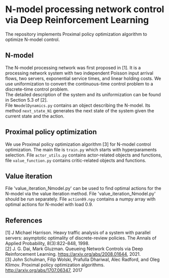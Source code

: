 # N-model processing network control via Deep Reinforcement Learning

The repository implements Proximal policy optimization algorithm to optimize N-model control.

## N-model
The N-model processing network was first proposed in [1]. It is a processing network system with two independent Poisson input arrival flows, two servers, exponential service times, and
linear holding costs. We use uniformization to convert the continuous-time control problem to a discrete-time control problem.\
The detailed description of the system and its uniformization can be found in Section 5.3 of [2].\
File `NmodelDynamics.py` contains an object describing the N-model. Its method `next_state_N1` generates the next state of the system given the current state and the action.  

## Proximal policy optimization
We use Proximal policy optimization algorithm [3] for N-model control optimization. The main file is `train.py` which starts with hyperparaments selection.
File `actor_utils.py` contains actor-related objects and functions, file `value_function.py` contains critic-related objects and functions.

## Value iteration
File 'value_iteration_Nmodel.py' can be used to find optimal actions for the N-model via the value iteration method. File 'value_iteration_Nmodel.py' should be run separately. File `action09.npy` contains a numpy array with optimal actions for N-model with load 0.9. 


## References
[1] J Michael Harrison. Heavy traffic analysis of a system with parallel servers: asymptotic optimality
of discrete-review policies. The Annals of Applied Probability, 8(3):822–848, 1998.\
[2] J. G. Dai, Mark Gluzman. Queueing Network Controls via Deep Reinforcement Learning. https://arxiv.org/abs/2008.01644, 2021.\
[3] John Schulman, Filip Wolski, Prafulla Dhariwal, Alec Radford, and Oleg Klimov. Proximal policy
optimization algorithms. http://arxiv.org/abs/1707.06347, 2017
